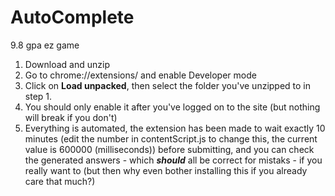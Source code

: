 # AutoComplete  
 9.8 gpa ez game  
 1. Download and unzip 
 2. Go to chrome://extensions/ and enable Developer mode 
 3. Click on **Load unpacked**, then select the folder you've unzipped to in step 1. 
 4. You should only enable it after you've logged on to the site (but nothing will break if you don't) 
 5. Everything is automated, the extension has been made to wait exactly 10 minutes (edit the number in contentScript.js to change this, the current value is 600000 (milliseconds)) before submitting, and you can check the generated answers - which ***should*** all be correct for mistaks - if you really want to (but then why even bother installing this if you already care that much?)
